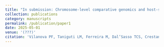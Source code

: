 ```yaml
---
title: "In submission: Chromosome-level comparative genomics and host-specific fungal transcriptomics uncover adaptive virulence strategies in the sugarcane smut pathogen"
collection: publications
category: manuscripts
permalink: /publication/paper1
date: 2025-05-01
venue: '(???)'
citation: 'Vilanova PF, Taniguti LM, Ferreira M, Dal’Sasso TCS, Crestana GS, Oliveira LS, Bombardelli RGH, Pisetta TC, Turini P, Kitajima JP, Creste S, Camargo LEA, Van Sluys MA, Monteiro-Vitorello CB. Chromosome-level comparative genomics and host-specific fungal transcriptomics uncover adaptive virulence strategies in the sugarcane smut pathogen. 2025.'
---
```



